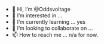 - 👋 Hi, I’m @Oddsvoltage
- 👀 I’m interested in ...
- 🌱 I’m currently learning ... yes
- 💞️ I’m looking to collaborate on ...
- 📫 How to reach me ...
n/a for now.
